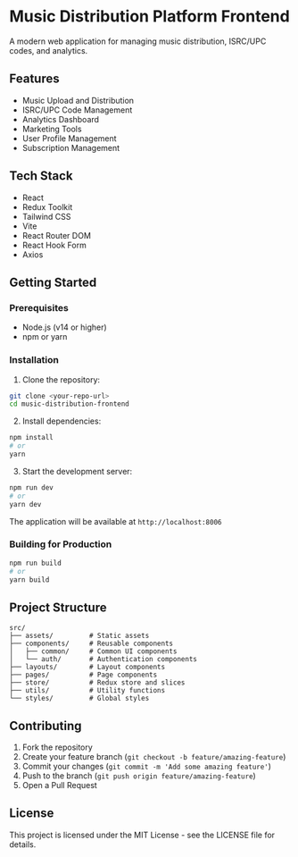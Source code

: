 # Music Distribution Platform Frontend

A modern web application for managing music distribution, ISRC/UPC codes, and analytics.

## Features

- Music Upload and Distribution
- ISRC/UPC Code Management
- Analytics Dashboard
- Marketing Tools
- User Profile Management
- Subscription Management

## Tech Stack

- React
- Redux Toolkit
- Tailwind CSS
- Vite
- React Router DOM
- React Hook Form
- Axios

## Getting Started

### Prerequisites

- Node.js (v14 or higher)
- npm or yarn

### Installation

1. Clone the repository:
```bash
git clone <your-repo-url>
cd music-distribution-frontend
```

2. Install dependencies:
```bash
npm install
# or
yarn
```

3. Start the development server:
```bash
npm run dev
# or
yarn dev
```

The application will be available at `http://localhost:8006`

### Building for Production

```bash
npm run build
# or
yarn build
```

## Project Structure

```
src/
├── assets/         # Static assets
├── components/     # Reusable components
│   ├── common/     # Common UI components
│   └── auth/       # Authentication components
├── layouts/        # Layout components
├── pages/          # Page components
├── store/          # Redux store and slices
├── utils/          # Utility functions
└── styles/         # Global styles
```

## Contributing

1. Fork the repository
2. Create your feature branch (`git checkout -b feature/amazing-feature`)
3. Commit your changes (`git commit -m 'Add some amazing feature'`)
4. Push to the branch (`git push origin feature/amazing-feature`)
5. Open a Pull Request

## License

This project is licensed under the MIT License - see the LICENSE file for details.
